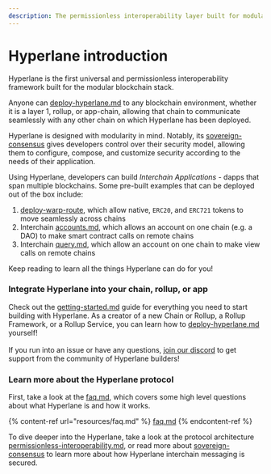 ```yaml
---
description: The permissionless interoperability layer built for modular blockchains
---
```


# Hyperlane introduction

Hyperlane is the first universal and permissionless interoperability framework built for the modular blockchain stack.&#x20;

Anyone can [deploy-hyperlane.md](deploy/deploy-hyperlane.md "mention") to any blockchain environment, whether it is a layer 1, rollup, or app-chain, allowing that chain to communicate seamlessly with any other chain on which Hyperlane has been deployed.

Hyperlane is designed with modularity in mind. Notably, its [sovereign-consensus](protocol/sovereign-consensus/ "mention") gives developers control over their security model, allowing them to configure, compose, and customize security according to the needs of their application.

Using Hyperlane, developers can build _Interchain Applications_ - dapps that span multiple blockchains. Some pre-built examples that can be deployed out of the box include:

1. [deploy-warp-route](deploy/deploy-warp-route/ "mention"), which allow native, `ERC20`, and `ERC721` tokens to move seamlessly across chains
2. Interchain [accounts.md](apis-and-sdks/accounts.md "mention"), which allows an account on one chain (e.g. a DAO) to make smart contract calls on remote chains
3. Interchain [query.md](apis/query.md "mention"), which allow an account on one chain to make view calls on remote chains

Keep reading to learn all the things Hyperlane can do for you!

### Integrate Hyperlane into your chain, rollup, or app

Check out the [getting-started.md](introduction/getting-started.md "mention") guide for everything you need to start building with Hyperlane. As a creator of a new Chain or Rollup, a Rollup Framework, or a Rollup Service, you can learn how to [deploy-hyperlane.md](deploy/deploy-hyperlane.md "mention") yourself!\
\
If you run into an issue or have any questions, [join our discord](https://discord.gg/hyperlane) to get support from the community of Hyperlane builders!

### Learn more about the Hyperlane protocol

First, take a look at the [faq.md](resources/faq.md "mention"), which covers some high level questions about what Hyperlane is and how it works.

{% content-ref url="resources/faq.md" %}
[faq.md](resources/faq.md)
{% endcontent-ref %}

To dive deeper into the Hyperlane, take a look at the protocol architecture [permissionless-interoperability.md](protocol/permissionless-interoperability.md "mention"), or read more about [sovereign-consensus](protocol/sovereign-consensus/ "mention") to learn more about how Hyperlane interchain messaging is secured.



###
